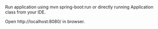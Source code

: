 Run application using mvn spring-boot:run or directly running Application class from your IDE.

Open http://localhost:8080/ in browser.